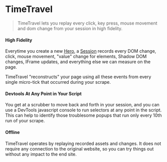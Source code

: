 # TimeTravel

> TimeTravel lets you replay every click, key press, mouse movement and dom change from your session in high fidelity.

#### High Fidelity

Everytime you create a new [Hero](../basic-client/hero.md), a [Session](./sessions.md) records every DOM change, click, mouse movement, "value" change for elements, Shadow DOM changes, IFrame updates, and everything else we can measure on the page. 

TimeTravel "reconstructs" your page using all these events from every single micro-tick that occurred during your scrape.

#### Devtools At Any Point in Your Script

You get at a scrubber to move back and forth in your session, and you can use a DevTools javascript console to run selectors at any point in the script. This can help to identify those troublesome popups that run only every 10th run of your scrape.

#### Offline

TimeTravel operates by replaying recorded assets and changes. It does not require any connection to the original website, so you can try things out without any impact to the end site.
